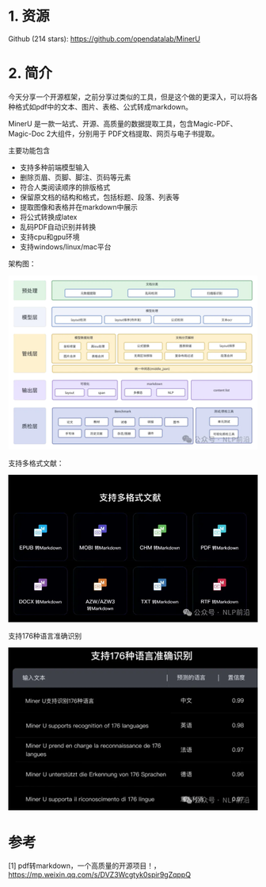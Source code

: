 # 1. 资源

Github (214 stars): https://github.com/opendatalab/MinerU

# 2. 简介

今天分享一个开源框架，之前分享过类似的工具，但是这个做的更深入，可以将各种格式如pdf中的文本、图片、表格、公式转成markdown。

MinerU 是一款一站式、开源、高质量的数据提取工具，包含Magic-PDF、Magic-Doc 2大组件，分别用于 PDF文档提取、网页与电子书提取。

主要功能包含

- 支持多种前端模型输入
- 删除页眉、页脚、脚注、页码等元素
- 符合人类阅读顺序的排版格式
- 保留原文档的结构和格式，包括标题、段落、列表等
- 提取图像和表格并在markdown中展示
- 将公式转换成latex
- 乱码PDF自动识别并转换
- 支持cpu和gpu环境
- 支持windows/linux/mac平台

架构图：

![](.06_MinerU_images/架构图.png)

支持多格式文献：

![](.06_MinerU_images/支持格式.png)

支持176种语言准确识别

![](.06_MinerU_images/语言支持.png)



# 参考

[1] pdf转markdown，一个高质量的开源项目！，https://mp.weixin.qq.com/s/DVZ3Wcgtyk0spir9gZqppQ